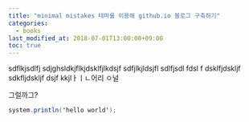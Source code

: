```yaml
---
title: "minimal mistakes 테마를 이용해 github.io 블로그 구축하기"
categories: 
  - books
last_modified_at: 2018-07-01T13:00:00+09:00
toc: true
---
```


sdflkjsdlfj sdjghsldkjflkjdsklfjlkdsjf
sdfjlkjldsjfl sdlfjsdl fdsl f
dsklfjdskljf 
sdkfljdskljf dsjf
kkjlㅏㅣㄴ어리 ㅇ널

그럴까그?

```java
system.println('hello world');
```
